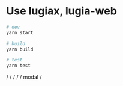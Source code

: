 # Use lugiax, lugia-web

```bash
# dev
yarn start

# build
yarn build

# test
yarn test
```
 / /  / /  / modal /


